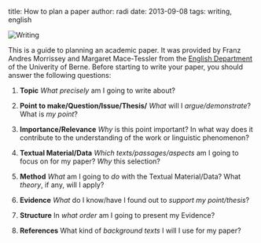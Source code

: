 title: How to plan a paper
author: radi
date: 2013-09-08
tags: writing, english

![Writing](http://i.imgur.com/FdrP3D0.jpg)

This is a guide to planning an academic paper. It was provided by Franz
Andres Morrissey and Margaret Mace-Tessler from the [English Department][0] of
the Univerity of Berne. Before starting to write your paper, you should answer
the following questions:

1. **Topic**
*What precisely* am I going to write about?

2. **Point to make/Question/Issue/Thesis/**
*What* will I *argue/demonstrate*? What is *my point*?

3. **Importance/Relevance**
*Why* is this point important? In what way does it contribute to the
understanding of the work or linguistic phenomenon?

4. **Textual Material/Data**
*Which texts/passages/aspects* am I going to focus on for my paper?
*Why* this selection?

5. **Method**
*What* am I going to *do* with the Textual Material/Data? What *theory*, if
any, will I apply?

6. **Evidence**
*What* do I know/have I found out to *support my point/thesis*?

7. **Structure**
In *what order* am I going to present my Evidence?

8. **References**
What kind of *background texts* I will I use for my paper?


[0]: http://www.ens.unibe.ch/content/index_eng.html
